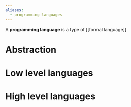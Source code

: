 ```yaml
---
aliases:
  - programming languages
---
```

A **programming language** is a type of [[formal language]]


# Abstraction



# Low level languages



# High level languages



